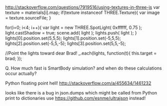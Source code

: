 
http://stackoverflow.com/questions/7919516/using-textures-in-three-js
var texture = materials[i].map;
if(texture instanceof THREE.Texture){
  var image = texture.sourceFile;
}



for(i=0; i<4; i++){
  var light = new THREE.SpotLight( 0xffffff, 0.75 );
  light.castShadow = true;
  scene.add( light );
  lights.push( light );
}
lights[0].position.set(5,5,5);
lights[1].position.set(-5,5,5);
lights[2].position.set(-5,5,-5);
lights[3].position.set(5,5,-5);

//Point the lights toward dear Brad!
_.each(lights, function(t){
  this.target = brad;
  });


Q. How much fast is SmartBody simulation? and when do these calculations occur actually?


Python floating point hell!
http://stackoverflow.com/a/455634/1461232


looks like there is a bug in json.dumps which might be called from Python print to dictionaries
use https://github.com/esnme/ultrajson instead!
